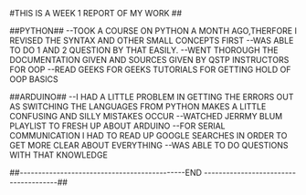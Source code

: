 #THIS IS A WEEK 1 REPORT OF MY WORK ##

##PYTHON##
--TOOK A COURSE ON PYTHON A MONTH AGO,THERFORE I REVISED THE SYNTAX AND OTHER SMALL CONCEPTS FIRST
--WAS ABLE TO DO 1 AND 2 QUESTION BY THAT EASILY.
--WENT THOROUGH THE DOCUMENTATION GIVEN AND SOURCES GIVEN BY QSTP INSTRUCTORS FOR OOP 
--READ GEEKS FOR GEEKS TUTORIALS FOR GETTING HOLD OF OOP BASICS

##ARDUINO##
--I HAD A LITTLE PROBLEM IN  GETTING THE ERRORS OUT AS SWITCHING THE LANGUAGES FROM PYTHON MAKES A LITTLE CONFUSING AND SILLY MISTAKES OCCUR
--WATCHED JERRMY BLUM PLAYLIST TO FRESH UP ABOUT ARDUINO
--FOR SERIAL COMMUNICATION I HAD TO READ UP GOOGLE SEARCHES IN ORDER TO GET MORE CLEAR ABOUT EVERYTHING
--WAS ABLE TO DO QUESTIONS WITH THAT KNOWLEDGE

##---------------------------------------------END --------------------------------------##
